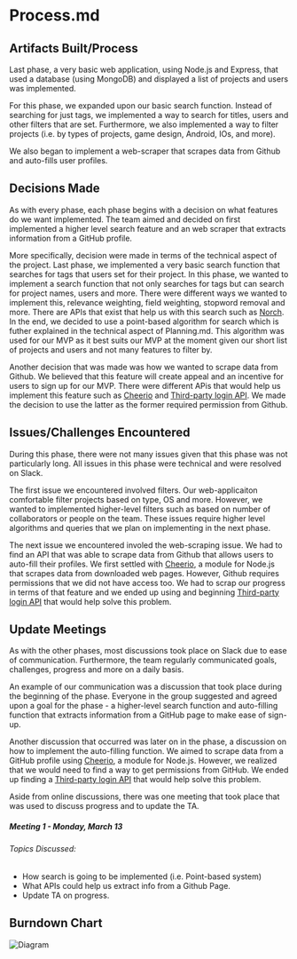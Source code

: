 # Process.md

## Artifacts Built/Process

Last phase, a very basic web application, using Node.js and Express, that used a database (using MongoDB) and displayed a list of projects and users was implemented. 

For this phase, we expanded upon our basic search function. Instead of searching for just tags, we implemented a way to search for titles, users and other filters that are set. Furthermore, we also implemented a way to filter projects (i.e. by types of projects, game design, Android, IOs, and more).

We also began to implement a web-scraper that scrapes data from Github and auto-fills user profiles.

## Decisions Made

As with every phase, each phase begins with a decision on what features do we want implemented. The team aimed and decided on first implemented a higher level search feature and an web scraper that extracts information from a GitHub profile.

More specifically, decision were made in terms of the technical aspect of the project. Last phase, we implemented a very basic search function that searches for tags that users set for their project. In this phase, we wanted to implement a search function that not only searches for tags but can search for project names, users and more. There were different ways we wanted to implement this, relevance weighting, field weighting, stopword removal and more. There are APIs that exist that help us with this search such as [Norch](http://blog.comperiosearch.com/blog/2013/07/05/norch-a-search-engine-for-node-js/). In the end, we decided to use a point-based algorithm for search which is futher explained in the technical aspect of Planning.md. This algorithm was used for our MVP as it best suits our MVP at the moment given our short list of projects and users and not many features to filter by.

Another decision that was made was how we wanted to scrape data from Github. We believed that this feature will create appeal and an incentive for users to sign up for our MVP. There were different APis that would help us implement this feature such as [Cheerio](http://maxogden.com/scraping-with-node.html) and [Third-party login API](https://docs.strongloop.com/pages/releaseview.action?pageId=3836277). We made the decision to use the latter as the former required permission from Github.

 
## Issues/Challenges Encountered

During this phase, there were not many issues given that this phase was not particularly long. All issues in this phase were technical and were resolved on Slack.

The first issue we encountered involved filters. Our web-applicaiton comfortable filter projects based on type, OS and more. However, we wanted to implemented higher-level filters such as based on number of collaborators or people on the team. These issues require higher level algorithms and queries that we plan on implementing in the next phase.

The next issue we encountered involed the web-scraping issue. We had to find an API that was able to scrape data from Github that allows users to auto-fill their profiles. We first settled with [Cheerio](http://maxogden.com/scraping-with-node.html), a module for Node.js that scrapes data from downloaded web pages. However, Github requires permissions that we did not have access too. We had to scrap our progress in terms of that feature and we ended up using and beginning [Third-party login API](https://docs.strongloop.com/pages/releaseview.action?pageId=3836277) that would help solve this problem. 


## Update Meetings

As with the other phases, most discussions took place on Slack due to ease of communication. Furthermore, the team regularly communicated goals, challenges, progress and more on a daily basis. 

An example of our communication was a discussion that took place during the beginning of the phase. Everyone in the group suggested and agreed upon a goal for the phase - a higher-level search function and auto-filling function that extracts information from a GitHub page to make ease of sign-up. 

Another discussion that occurred was later on in the phase, a discussion on how to implement the auto-filling function. We aimed to scrape data from a GitHub profile using [Cheerio](http://maxogden.com/scraping-with-node.html), a module for Node.js. However, we realized that we would need to find a way to get permissions from GitHub. We ended up finding a [Third-party login API](https://docs.strongloop.com/pages/releaseview.action?pageId=3836277) that would help solve this problem. 

Aside from online discussions, there was one meeting that took place that was used to discuss progress and to update the TA.

##### Meeting 1 - Monday, March 13
###### Topics Discussed:
* How search is going to be implemented (i.e. Point-based system)
* What APIs could help us extract info from a Github Page.
* Update TA on progress.


## Burndown Chart
![Diagram](https://github.com/csc301-winter-2016/project-team7/blob/master/doc/phase3/burndown-1.png)
